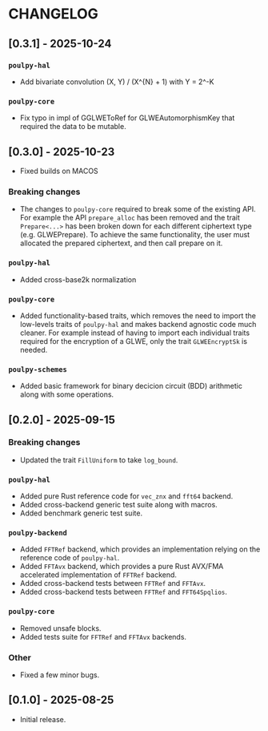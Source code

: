 # CHANGELOG

## [0.3.1] - 2025-10-24

### `poulpy-hal`
 - Add bivariate convolution (X, Y) / (X^{N} + 1) with Y = 2^-K

### `poulpy-core`
 - Fix typo in impl of GGLWEToRef for GLWEAutomorphismKey that required the data to be mutable.

## [0.3.0] - 2025-10-23

- Fixed builds on MACOS

### Breaking changes
 - The changes to `poulpy-core` required to break some of the existing API. For example the API `prepare_alloc` has been removed and the trait `Prepare<...>` has been broken down for each different ciphertext type (e.g. GLWEPrepare). To achieve the same functionality, the user must allocated the prepared ciphertext, and then call prepare on it.

### `poulpy-hal`
 - Added cross-base2k normalization

### `poulpy-core`
 - Added functionality-based traits, which removes the need to import the low-levels traits of `poulpy-hal` and makes backend agnostic code much cleaner. For example instead of having to import each individual traits required for the encryption of a GLWE, only the trait `GLWEEncryptSk` is needed.

### `poulpy-schemes`
 - Added basic framework for binary decicion circuit (BDD) arithmetic along with some operations.

## [0.2.0] - 2025-09-15

### Breaking changes
 - Updated the trait `FillUniform` to take `log_bound`.

### `poulpy-hal`
 - Added pure Rust reference code for `vec_znx` and `fft64` backend.
 - Added cross-backend generic test suite along with macros.
 - Added benchmark generic test suite.

### `poulpy-backend`
 - Added `FFTRef` backend, which provides an implementation relying on the reference code of `poulpy-hal`.
 - Added `FFTAvx` backend, which provides a pure Rust AVX/FMA accelerated implementation of `FFTRef` backend.
 - Added cross-backend tests between `FFTRef` and `FFTAvx`.
 - Added cross-backend tests between `FFTRef` and `FFT64Spqlios`.

### `poulpy-core`
 - Removed unsafe blocks.
 - Added tests suite for `FFTRef` and `FFTAvx` backends.

### Other
- Fixed a few minor bugs.

## [0.1.0] - 2025-08-25
- Initial release.